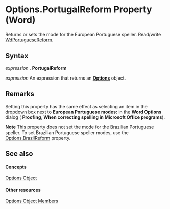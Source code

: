 
# Options.PortugalReform Property (Word)

Returns or sets the mode for the European Portuguese speller. Read/write [WdPortugueseReform](41bbc549-b53b-eb4a-4c9d-e845d75a4eef.md).


## Syntax

 _expression_ . **PortugalReform**

 _expression_ An expression that returns an **[Options](873b7b99-3fe1-fd89-9ece-a9355cb827dc.md)** object.


## Remarks

Setting this property has the same effect as selecting an item in the dropdown box next to  **European Portuguese modes:** in the **Word Options** dialog ( **Proofing**,  **When correcting spelling in Microsoft Office programs**). 


 **Note**  This property does not set the mode for the Brazilian Portuguese speller. To set Brazilian Portuguese speller modes, use the [Options.BrazilReform](aaab4a4b-bf22-7447-8056-4c05c1bddae4.md) property.


## See also


#### Concepts


[Options Object](873b7b99-3fe1-fd89-9ece-a9355cb827dc.md)
#### Other resources


[Options Object Members](76cd9dfe-6bbb-4c3d-0bfc-79a62bedd15e.md)

